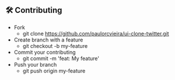 ## 🛠 Contributing

- Fork
  - git clone https://github.com/paulorcvieira/ui-clone-twitter.git
- Create branch with a feature
  - git checkout -b my-feature
- Commit your contributing
  - git commit -m 'feat: My feature'
- Push your branch
  - git push origin my-feature
